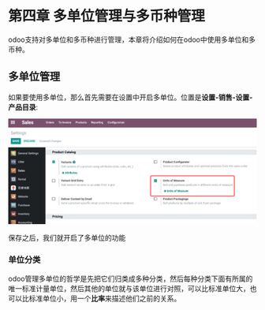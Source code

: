 # 第四章 多单位管理与多币种管理

odoo支持对多单位和多币种进行管理，本章将介绍如何在odoo中使用多单位和多币种。

## 多单位管理

如果要使用多单位，那么首先需要在设置中开启多单位。位置是**设置-销售-设置-产品目录**:

![](images/47.png)

保存之后，我们就开启了多单位的功能

### 单位分类

odoo管理多单位的哲学是先把它们归类成多种分类，然后每种分类下面有所属的唯一标准计量单位，然后其他的单位就与该单位进行对照，可以比标准单位大，也可以比标准单位小，用一个**比率**来描述他们之前的关系。


